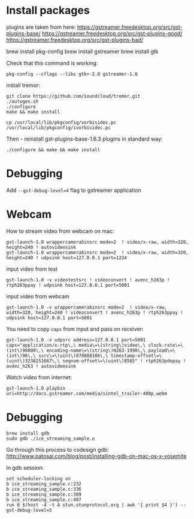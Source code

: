 # Install packages

plugins are taken from here:
https://gstreamer.freedesktop.org/src/gst-plugins-base/
https://gstreamer.freedesktop.org/src/gst-plugins-good/
https://gstreamer.freedesktop.org/src/gst-plugins-bad/


brew install pkg-config
brew install gstreamer
brew install gtk

Check that this command is working:
```
pkg-config --cflags --libs gtk+-2.0 gstreamer-1.0
```

install tremor:

```
git clone https://github.com/soundcloud/tremor.git
./autogen.sh
./configure
make && make install
```

```
cp /usr/local/lib/pkgconfig/vorbisidec.pc /usr/local/lib/pkgconfig/ivorbisidec.pc
```

Then - reinstall gst-plugins-base-1.6.3 plugins in standard way:
```
./configure && make && make install
```
# Debugging

Add `--gst-debug-level=4` flag to gstreamer application

# Webcam

How to stream video from webcam on mac:
```
gst-launch-1.0 wrappercamerabinsrc mode=2  ! video/x-raw, width=320, height=240 ! autovideosink
gst-launch-1.0 wrappercamerabinsrc mode=2  ! video/x-raw, width=320, height=240 ! udpsink host=127.0.0.1 port=1234
```

input video from test
```
gst-launch-1.0 -v videotestsrc ! videoconvert ! avenc_h263p ! rtph263ppay ! udpsink host=127.0.0.1 port=5001
```

input video from webcam
```
gst-launch-1.0 -v wrappercamerabinsrc mode=2  ! video/x-raw, width=320, height=240 ! videoconvert ! avenc_h263p ! rtph263ppay ! udpsink host=127.0.0.1 port=5001
```

You need to copy `caps` from input and pass on receiver:

```
gst-launch-1.0 -v udpsrc address=127.0.0.1 port=5001 caps="application/x-rtp\,\ media\=\(string\)video\,\ clock-rate\=\(int\)90000\,\ encoding-name\=\(string\)H263-1998\,\ payload\=\(int\)96\,\ ssrc\=\(uint\)870888106\,\ timestamp-offset\=\(uint\)3238251667\,\ seqnum-offset\=\(uint\)8585" ! rtph263pdepay ! avdec_h263 ! autovideosink
```


Watch video from internet:
```
gst-launch-1.0 playbin uri=http://docs.gstreamer.com/media/sintel_trailer-480p.webm
```

# Debugging

```
brew install gdb
sudo gdb ./ice_streaming_sample.o
```
Go through this process to codesign gdb:
http://www.patosai.com/blog/post/installing-gdb-on-mac-os-x-yosemite

In gdb session:
```
set scheduler-locking on
b ice_streaming_sample.c:232
b ice_streaming_sample.c:336
b ice_streaming_sample.c:389
b ice_streaming_sample.c:407
run 0 $(host -4 -t A stun.stunprotocol.org | awk '{ print $4 }') --gst-debug-level=5
```